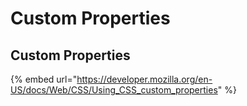 # Custom Properties

## Custom Properties

{% embed url="https://developer.mozilla.org/en-US/docs/Web/CSS/Using_CSS_custom_properties" %}
